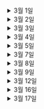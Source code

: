 <details>
 <summary>3월 1일</summary>

  <!-- summary 아래 한칸 공백 두어야함 -->

### 논문리뷰
- [x] 이활석님의 오토인코더의 모든 것 - 챕터 1 리마인드

### GCSJ(구글 스터디잼)
- [x] GCP 기초 실습

### DS공부
- [x] Pseudo Lab Data Science Fellowship 문제풀이

### 논문공부
- [x] JoJoGAN 맛만 보기

</details>


<details>
 <summary>3월 2일</summary>

  <!-- summary 아래 한칸 공백 두어야함 -->

### 논문리뷰
- [x] 이활석님의 오토인코더의 모든 것 - 챕터 2 공부

### GCSJ(구글 스터디잼)
- [x] GCP API 실습

### DS공부
- [x] Pseudo Lab Data Science Fellowship 문제풀이

### 알고리즘
- [x] 이코테 DFS/BFS 문제풀이
    - [괄호 변환](https://programmers.co.kr/learn/courses/30/lessons/60058)


</details>


<details>
 <summary>3월 3일</summary>

  <!-- summary 아래 한칸 공백 두어야함 -->

### 논문리뷰
- [x] 이활석님의 오토인코더의 모든 것 - 챕터 2 공부
    - Manifold Learning

### Google Cloud Study JAM 2022 AI/ML (구글 스터디잼)
- [x] GCP 실습

</details>

<details>
 <summary>3월 4일</summary>

  <!-- summary 아래 한칸 공백 두어야함 -->

### 논문리뷰
- [x] 이활석님의 오토인코더의 모든 것 - 챕터 2 토의

### Google Cloud Study JAM 2022 AI/ML (구글 스터디잼)
- [x] GCP 실습

### 알고리즘
- [x] 이코테 구현 문제 풀이
    - 문자열 재정렬

</details>


<details>
 <summary>3월 5일</summary>

  <!-- summary 아래 한칸 공백 두어야함 -->

### 논문리뷰
- [x] 이활석님의 오토인코더의 모든 것 - 챕터 3 공부

### Google Cloud Study JAM 2022 AI/ML (구글 스터디잼)
- [x] GCP BigQuery ML 실습

### CS공부
- [x] OS 공부
    - 운영체제, 인터럽트(interrupt), 프로세스와 스레드

</details>


<details>
 <summary>3월 7일</summary>

  <!-- summary 아래 한칸 공백 두어야함 -->

### Google Cloud Study JAM 2022 AI/ML (구글 스터디잼)
- [x] GCP ML flow 실습

### 알고리즘
- [ ] 이코테 구현 문제 풀이
  - [자물쇠와 열쇠](https://programmers.co.kr/learn/courses/30/lessons/60059)

</details>


<details>
 <summary>3월 8일</summary>

  <!-- summary 아래 한칸 공백 두어야함 -->

### 논문리뷰
- [x] 이활석님의 오토인코더의 모든 것 - 챕터 3 토의

### Google Cloud Study JAM 2022 AI/ML (구글 스터디잼)
- [x] GCP ML flow 실습

### 알고리즘
- [ ] 이코테 구현 문제 풀이
  - [치킨 배달](https://www.acmicpc.net/problem/15686)

</details>

<details>
 <summary>3월 9일</summary>

  <!-- summary 아래 한칸 공백 두어야함 -->

### 논문리뷰
- [x] 이활석님의 오토인코더의 모든 것 - 챕터 3 - part2 공부
- [x] GAN 논문 리뷰 작성하기 

### 알고리즘
- [ ] 이코테 구현 문제 풀이 (못푼거 다시 풀어보기)

</details>


<details>
 <summary>3월 12일</summary>

  <!-- summary 아래 한칸 공백 두어야함 -->

### 논문
- [x] DCGAN 구현 

### 알고리즘
- [x] SKT 코테

### 블로그
- [x] 블로그 이사 준비

### CS공부
- [x] OS 남은 파트 마무리

</details>

<details>
 <summary>3월 16일</summary>

  <!-- summary 아래 한칸 공백 두어야함 -->

### 논문
- [ ] CGAN 논문 리뷰하기 

### 시험준비
- [x] DAsP 시험준비

### 블로그
- [x] 블로그 이사 준비

### 면접
- [x] 비브스스튜디오 1차면접
  - 후엥.. 사시나무마냥 떨어서 쉬운 문제임에도 잘 못풀었다.. 면접관분들이 너무 잘봐주셔서 감사할 따름.. 떨어지더라도 다시 공부해서 지원해보고 싶다..😥
  - 제대로 답변 하지 못한 것들 공부하기!
    - Gradient Decent 제대로 설명하기
    - test 에서 dropout 사용하지 않는 이유
    - Miss label이 포함된 데이터를 잘(?) 탐색할 수 있는 방법
    

</details>

<details>
 <summary>3월 17일</summary>

  <!-- summary 아래 한칸 공백 두어야함 -->

### 논문
- [ ] CGAN 논문 리뷰하기 

### 스터디
- [x] GAN 스터디 준비
- [x] cs231n Lecture 1


</details>

